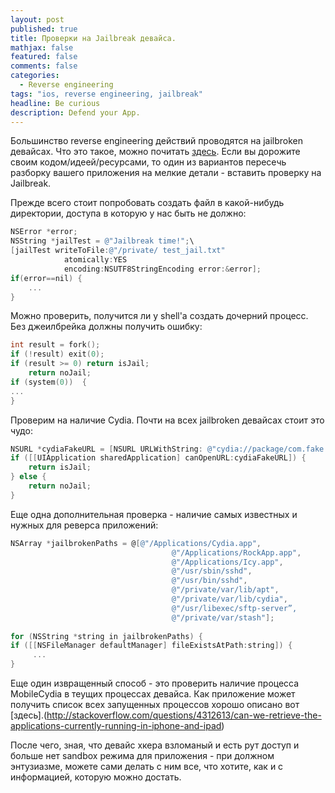 ```yaml
---
layout: post
published: true
title: Проверки на Jailbreak девайса.
mathjax: false
featured: false
comments: false
categories: 
  - Reverse engineering
tags: "ios, reverse engineering, jailbreak"
headline: Be curious
description: Defend your App.
---
```


Большинство reverse engineering действий проводятся на jailbroken девайсах. Что это такое, можно почитать [здесь](http://uk.wikipedia.org/wiki/Jailbreak). Если вы дорожите своим кодом/идеей/ресурсами, то один из вариантов пересечь разборку вашего приложения на мелкие детали - вставить проверку на Jailbreak.

Прежде всего стоит попробовать создать файл в какой-нибудь директории, доступа в которую у нас быть не должно:

```objective-c
NSError *error;
NSString *jailTest = @"Jailbreak time!";\
[jailTest writeToFile:@"/private/ test_jail.txt" 
			atomically:YES 
            encoding:NSUTF8StringEncoding error:&error];
if(error==nil) {
	...
}
```

Можно проверить, получится ли у shell'a создать дочерний процесс. Без джеилбрейка должны получить ошибку:
```objective-c
int result = fork();
if (!result) exit(0);
if (result >= 0) return isJail;
	return noJail;
if (system(0))  {
...
}
```

Проверим на наличие Cydia. Почти на всех jailbroken девайсах стоит это чудо:

```objective-c
NSURL *cydiaFakeURL = [NSURL URLWithString: @"cydia://package/com.fake.package"];
if ([[UIApplication sharedApplication] canOpenURL:cydiaFakeURL]) {
	return isJail;
} else {
	return noJail;
}
```

Еще одна дополнительная проверка - наличие самых известных и нужных для реверса приложений:

```objective-c
NSArray *jailbrokenPaths = @[@"/Applications/Cydia.app",
									@"/Applications/RockApp.app",
									@"/Applications/Icy.app",
									@"/usr/sbin/sshd",
                                    @"/usr/bin/sshd",
                                    @"/private/var/lib/apt",
                                    @"/private/var/lib/cydia",
                                    @"/usr/libexec/sftp-server”,
                                    @"/private/var/stash"];
                                    
for (NSString *string in jailbrokenPaths) {
if ([[NSFileManager defaultManager] fileExistsAtPath:string]) {
     ...
}
```

Еще один извращенный способ - это проверить наличие процесса MobileCydia в теущих процессах девайса. Как приложение может получить список всех запущенных процессов хорошо описано вот [здесь].(http://stackoverflow.com/questions/4312613/can-we-retrieve-the-applications-currently-running-in-iphone-and-ipad)

После чего, зная, что девайс хкера взломаный и есть рут доступ и больше нет sandbox режима для приложения - при должном энтузиазме, можете сами делать с ним все, что хотите, как и с информацией, которую можно достать.